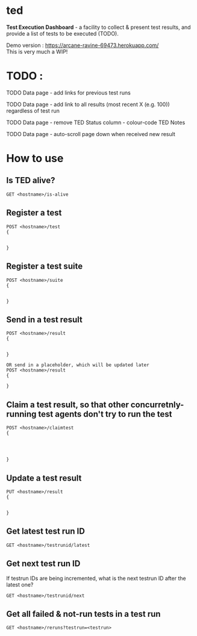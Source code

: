 # ted

**Test Execution Dashboard** - a facility to collect &amp; present test results, and provide a list of tests to be executed (TODO).

Demo version : https://arcane-ravine-69473.herokuapp.com/  
This is very much a WIP!

# TODO :

TODO Data page - add links for previous test runs

TODO Data page - add link to all results (most recent X (e.g. 100)) regardless of test run

TODO Data page - remove TED Status column - colour-code TED Notes

TODO Data page - auto-scroll page down when received new result

# How to use

## Is TED alive?

`GET <hostname>/is-alive`

## Register a test

```
POST <hostname>/test
{


}
```

## Register a test suite

```
POST <hostname>/suite
{


}
```

## Send in a test result

```
POST <hostname>/result
{


}

OR send in a placeholder, which will be updated later
POST <hostname>/result
{

}
```

## Claim a test result, so that other concurretnly-running test agents don't try to run the test

```
POST <hostname>/claimtest
{




}
```

## Update a test result

```
PUT <hostname>/result
{


}
```

## Get latest test run ID

```
GET <hostname>/testrunid/latest
```

## Get next test run ID

If testrun IDs are being incremented, what is the next testrun ID after the latest one?

```
GET <hostname>/testrunid/next
```

## Get all failed & not-run tests in a test run

```
GET <hostname>/reruns?testrun=<testrun>
```
